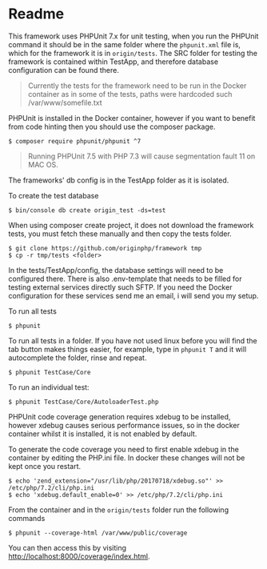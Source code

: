 # Readme 

This framework uses PHPUnit 7.x for unit testing, when you run the PHPUnit command it should be in the same folder where the `phpunit.xml` file is, which for the framework it is in `origin/tests`. The SRC folder for testing the framework is contained within TestApp, and therefore database configuration can be found there.

> Currently the tests for the framework need to be run in the Docker container as in some of the tests, paths were hardcoded such /var/www/somefile.txt

PHPUnit is installed in the Docker container, however if you want to benefit from code hinting then you should use the composer package.

```linux
$ composer require phpunit/phpunit ^7
```

> Running PHPUnit 7.5 with PHP 7.3 will cause segmentation fault 11 on MAC OS.

The frameworks' db config is in the TestApp folder as it is isolated.

To create the test database

```linux
$ bin/console db create origin_test -ds=test
```

When using composer create project, it does not download the framework tests, you must fetch these manually and then copy the tests folder.

```linux
$ git clone https://github.com/originphp/framework tmp
$ cp -r tmp/tests <folder>
```

In the tests/TestApp/config, the database settings will need to be configured there. There is also .env-template that needs to be filled for testing external services directly such SFTP. If you need the Docker configuration for these services send me an email, i will send you my setup.

To run all tests

```linux
$ phpunit
```

To run all tests in a folder. If you have not used linux before you will find the tab button makes things easier, for example, type in `phpunit T` and it will autocomplete the folder, rinse and repeat.

```linux
$ phpunit TestCase/Core
```

To run an individual test:

```linux
$ phpunit TestCase/Core/AutoloaderTest.php
```

PHPUnit code coverage generation requires xdebug to be installed, however xdebug causes
serious performance issues, so in the docker container whilst it is installed, it is not enabled by default.

To generate the code coverage you need to first enable xdebug in the container by editing the PHP.ini file. In docker these changes will not be kept once you restart.

```linux
$ echo 'zend_extension="/usr/lib/php/20170718/xdebug.so"' >> /etc/php/7.2/cli/php.ini
$ echo 'xdebug.default_enable=0' >> /etc/php/7.2/cli/php.ini
```

From the container and in the `origin/tests` folder run the following commands

```linux
$ phpunit --coverage-html /var/www/public/coverage
```

You can then access this by visiting [http://localhost:8000/coverage/index.html](http://localhost:8000/coverage/index.html).